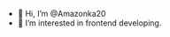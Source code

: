 - 👋 Hi, I’m @Amazonka20
- 👀 I’m interested in frontend developing.

<!---
Amazonka20/Amazonka20 is a ✨ special ✨ repository because its `README.md` (this file) appears on your GitHub profile.
You can click the Preview link to take a look at your changes.
--->
